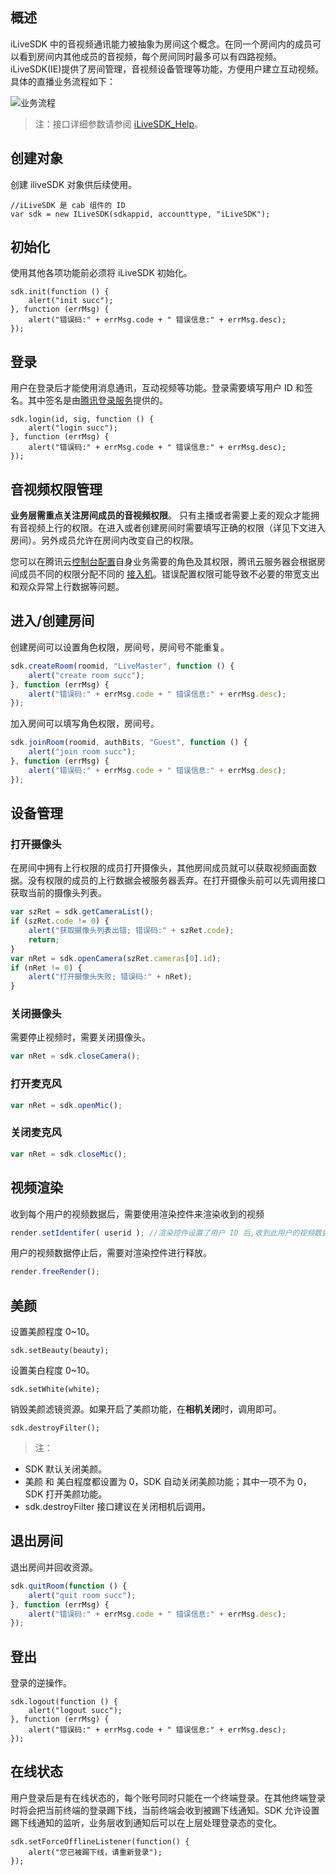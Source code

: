 ## 概述

iLiveSDK 中的音视频通讯能力被抽象为房间这个概念。在同一个房间内的成员可以看到房间内其他成员的音视频，每个房间同时最多可以有四路视频。iLiveSDK(IE)提供了房间管理，音视频设备管理等功能，方便用户建立互动视频。具体的直播业务流程如下：

![业务流程](http://mc.qcloudimg.com/static/img/e6632b362fbc90745505823b1dc295bd/image.png)

> 注：接口详细参数请参阅 [iLiveSDK_Help](https://zhaoyang21cn.github.io/iLiveSDK_Help/web_help/)。

## 创建对象

创建 iliveSDK 对象供后续使用。

```
//iLiveSDK 是 cab 组件的 ID
var sdk = new ILiveSDK(sdkappid, accounttype, "iLiveSDK");
```

## 初始化

使用其他各项功能前必须将 iLiveSDK 初始化。

```
sdk.init(function () {
    alert("init succ");
}, function (errMsg) {
    alert("错误码:" + errMsg.code + " 错误信息:" + errMsg.desc);
});
```

## 登录

用户在登录后才能使用消息通讯，互动视频等功能。登录需要填写用户 ID 和签名。其中签名是由[腾讯登录服务](https://cloud.tencent.com/document/product/269/1507)提供的。

```
sdk.login(id, sig, function () {
    alert("login succ");
}, function (errMsg) {
    alert("错误码:" + errMsg.code + " 错误信息:" + errMsg.desc);
});
```

## 音视频权限管理

**业务层需重点关注房间成员的音视频权限**。 只有主播或者需要上麦的观众才能拥有音视频上行的权限。在进入或者创建房间时需要填写正确的权限（详见下文进入房间）。另外成员允许在房间内改变自己的权限。   

您可以在腾讯云[控制台配置](https://github.com/zhaoyang21cn/suixinbo_doc/blob/master/SPEARConfig.md)自身业务需要的角色及其权限，腾讯云服务器会根据房间成员不同的权限分配不同的 [接入机](https://cloud.tencent.com/document/product/268/7651)。错误配置权限可能导致不必要的带宽支出和观众异常上行数据等问题。

## 进入/创建房间

创建房间可以设置角色权限，房间号，房间号不能重复。

```js
sdk.createRoom(roomid, "LiveMaster", function () {
    alert("create room succ");
}, function (errMsg) {
    alert("错误码:" + errMsg.code + " 错误信息:" + errMsg.desc);
});
```

加入房间可以填写角色权限，房间号。

```js
sdk.joinRoom(roomid, authBits, "Guest", function () {
    alert("join room succ");
}, function (errMsg) {
    alert("错误码:" + errMsg.code + " 错误信息:" + errMsg.desc);
});
```

## 设备管理

### 打开摄像头

在房间中拥有上行权限的成员打开摄像头，其他房间成员就可以获取视频画面数据。没有权限的成员的上行数据会被服务器丢弃。在打开摄像头前可以先调用接口获取当前的摄像头列表。

```js
var szRet = sdk.getCameraList();
if (szRet.code != 0) {
    alert("获取摄像头列表出错; 错误码:" + szRet.code);
    return;
}
var nRet = sdk.openCamera(szRet.cameras[0].id);
if (nRet != 0) {
    alert("打开摄像头失败; 错误码:" + nRet);
}
```

### 关闭摄像头

需要停止视频时，需要关闭摄像头。

```js
var nRet = sdk.closeCamera();
```

### 打开麦克风

```js
var nRet = sdk.openMic();
```

### 关闭麦克风

```js
var nRet = sdk.closeMic();
```

## 视频渲染

收到每个用户的视频数据后，需要使用渲染控件来渲染收到的视频

```js
render.setIdentifer( userid ); //渲染控件设置了用户 ID 后,收到此用户的视频数据，将会自动渲染
```

用户的视频数据停止后，需要对渲染控件进行释放。

```js
render.freeRender();
```

##  美颜

设置美颜程度 0~10。

```JS
sdk.setBeauty(beauty);
```

设置美白程度 0~10。

```JS
sdk.setWhite(white);
```

销毁美颜滤镜资源。如果开启了美颜功能，在**相机关闭**时，调用即可。

```JS
sdk.destroyFilter();
```

> 注：
- SDK 默认关闭美颜。
- 美颜 和 美白程度都设置为 0，SDK 自动关闭美颜功能；其中一项不为 0，SDK 打开美颜功能。
- sdk.destroyFilter 接口建议在关闭相机后调用。

## 退出房间

退出房间并回收资源。

```js
sdk.quitRoom(function () {
    alert("quit room succ");
}, function (errMsg) {
    alert("错误码:" + errMsg.code + " 错误信息:" + errMsg.desc);
});
```

## 登出

登录的逆操作。

```
sdk.logout(function () {
    alert("logout succ");
}, function (errMsg) {
    alert("错误码:" + errMsg.code + " 错误信息:" + errMsg.desc);
});
```

## 在线状态

用户登录后是有在线状态的，每个账号同时只能在一个终端登录。在其他终端登录时将会把当前终端的登录踢下线，当前终端会收到被踢下线通知。SDK 允许设置踢下线通知的监听，业务层收到通知后可以在上层处理登录态的变化。

```
sdk.setForceOfflineListener(function() {
    alert("您已被踢下线，请重新登录");
});
```
